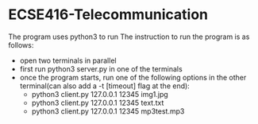 # ECSE416-Telecommunication
The program uses python3 to run 
The instruction to run the program is as follows:
- open two terminals in parallel
- first run python3 server.py in one of the terminals
- once the program starts, run one of the following options in the other terminal(can also add a -t [timeout] flag at the end):
    - python3 client.py 127.0.0.1 12345 img1.jpg 
    - python3 client.py 127.0.0.1 12345 text.txt 
    - python3 client.py 127.0.0.1 12345 mp3test.mp3 

